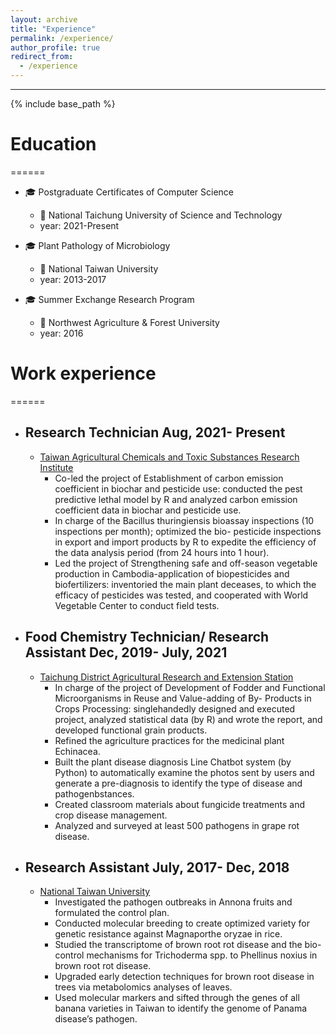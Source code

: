 ```yaml
---
layout: archive
title: "Experience"
permalink: /experience/
author_profile: true
redirect_from:
  - /experience
---
```

___________________
{% include base_path %}

# Education 
======
  * 🎓 Postgraduate Certificates of Computer Science
      * 🏫 National Taichung University of Science and Technology
      * year: 2021-Present

  * 🎓 Plant Pathology of Microbiology
      * 🏫 National Taiwan University 
      * year: 2013-2017  

  * 🎓 Summer Exchange Research Program
      * 🏫 Northwest Agriculture & Forest University
      * year: 2016

# Work experience
======
* ## Research Technician                                              Aug, 2021- Present
  * [Taiwan Agricultural Chemicals and Toxic Substances Research Institute](https://www.tactri.gov.tw/En#gsc.tab=0)
    * Co-led the project of Establishment of carbon emission coefficient in biochar and pesticide use: conducted the pest
                predictive lethal model by R and analyzed carbon emission coefficient data in biochar and pesticide use.
    * In charge of the Bacillus thuringiensis bioassay inspections (10 inspections per month); optimized the bio-
                 pesticide inspections in export and import products by R to expedite the efficiency of the data analysis period
                 (from 24 hours into 1 hour).
    * Led the project of Strengthening safe and off-season vegetable production in Cambodia-application of biopesticides
                and biofertilizers: inventoried the main plant deceases, to which the efficacy of pesticides was tested, 
                and cooperated with World Vegetable Center to conduct field tests.

* ## Food Chemistry Technician/ Research Assistant                      Dec, 2019- July, 2021
  * [Taichung District Agricultural Research and Extension Station](https://www.tdais.gov.tw/en/)
    * In charge of the project of Development of Fodder and Functional Microorganisms in Reuse and Value-adding of By-
                Products in Crops Processing: singlehandedly designed and executed project, analyzed statistical data (by R) and
                wrote the report, and developed functional grain products.
    * Refined the agriculture practices for the medicinal plant Echinacea.
    * Built the plant disease diagnosis Line Chatbot system (by Python) to automatically examine the photos sent by
                 users and generate a pre-diagnosis to identify the type of disease and pathogenbstances.
    * Created classroom materials about fungicide treatments and crop disease management.
    * Analyzed and surveyed at least 500 pathogens in grape rot disease.
    
* ## Research Assistant                                                   July, 2017- Dec, 2018
  * [National Taiwan University](https://www.ntu.edu.tw/english/)
    * Investigated the pathogen outbreaks in Annona fruits and formulated the control plan.
    * Conducted molecular breeding to create optimized variety for genetic resistance against Magnaporthe oryzae in rice.
    *  Studied the transcriptome of brown root rot disease and the bio-control mechanisms for Trichoderma spp. to Phellinus noxius in brown root rot disease.
    * Upgraded early detection techniques for brown root disease in trees via metabolomics analyses of leaves.
    * Used molecular markers and sifted through the genes of all banana varieties in Taiwan to identify the genome of
                Panama disease’s pathogen.

     

  

